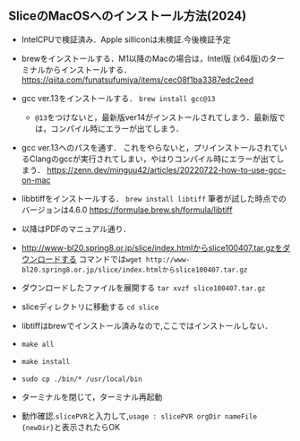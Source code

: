 ## SliceのMacOSへのインストール方法(2024)

- IntelCPUで検証済み．Apple silliconは未検証.今後検証予定

- brewをインストールする．M1以降のMacの場合は，Intel版 (x64版)のターミナルからインストールする．
https://qiita.com/funatsufumiya/items/cec08f1ba3387edc2eed

- gcc ver.13をインストールする．
`brew install gcc@13`
  - `@13`をつけないと，最新版ver14がインストールされてしまう．最新版では，コンパイル時にエラーが出てしまう．

- gcc ver.13へのパスを通す．
これをやらないと，プリインストールされているClangのgccが実行されてしまい，やはりコンパイル時にエラーが出てしまう．
https://zenn.dev/minguu42/articles/20220722-how-to-use-gcc-on-mac

- libbtiffをインストールする．
`brew install libtiff`
筆者が試した時点でのバージョンは4.6.0
https://formulae.brew.sh/formula/libtiff

- 以降はPDFのマニュアル通り．

- http://www-bl20.spring8.or.jp/slice/index.htmlからslice100407.tar.gzをダウンロードする
コマンドでは`wget http://www-bl20.spring8.or.jp/slice/index.htmlからslice100407.tar.gz`

- ダウンロードしたファイルを展開する
`tar xvzf slice100407.tar.gz`

- sliceディレクトリに移動する
`cd slice`

- libtiffはbrewでインストール済みなので,ここではインストールしない．

- `make all`

- `make install`

- `sudo cp ./bin/* /usr/local/bin`

- ターミナルを閉じて，ターミナル再起動

- 動作確認.`slicePVR`と入力して,`usage : slicePVR orgDir nameFile {newDir}`と表示されたらOK

